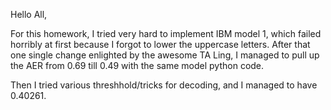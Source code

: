 Hello All,

For this homework, I tried very hard to implement IBM model 1, which failed horribly at first because I forgot to lower the uppercase letters. After that one single change enlighted by the awesome TA Ling, I managed to pull up the AER from 0.69 till 0.49 with the same model python code.

Then I tried various threshhold/tricks for decoding, and I managed to have 0.40261.

 


